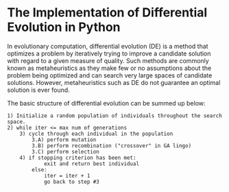 # The Implementation of Differential Evolution in Python

In evolutionary computation, differential evolution (DE) is a method that optimizes a problem by iteratively trying to improve a candidate solution with regard to a given measure of quality. Such methods are commonly known as metaheuristics as they make few or no assumptions about the problem being optimized and can search very large spaces of candidate solutions. However, metaheuristics such as DE do not guarantee an optimal solution is ever found.

The basic structure of differential evolution can be summed up below:
```
1) Initialize a random population of individuals throughout the search space.
2) while iter <= max num of generations
    3) cycle through each individual in the population
        3.A) perform mutation
        3.B) perform recombination ("crossover" in GA lingo)
        3.C) perform selection
    4) if stopping criterion has been met:
            exit and return best individual
        else:
            iter = iter + 1
            go back to step #3
```

[^1]:  https://en.wikipedia.org/wiki/Differential_evolution
